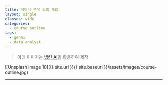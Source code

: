```yaml
---
title: 데이터 분석 강의 개요
layout: single
classes: wide
categories:
  - course outline
tags:
  - genAI
  - data analyst
---
```


> 아래 이미지는 [냅킨 AI](https://app.napkin.ai)을 활용하여 제작 

<!-- 이미지를 삽입하려면 assets/images에 이미지를 넣고 이미지명을 이곳에 기재 -->

![Unsplash image 10]({{ site.url }}{{ site.baseurl }}/assets/images/course-outline.jpg)

--- 

